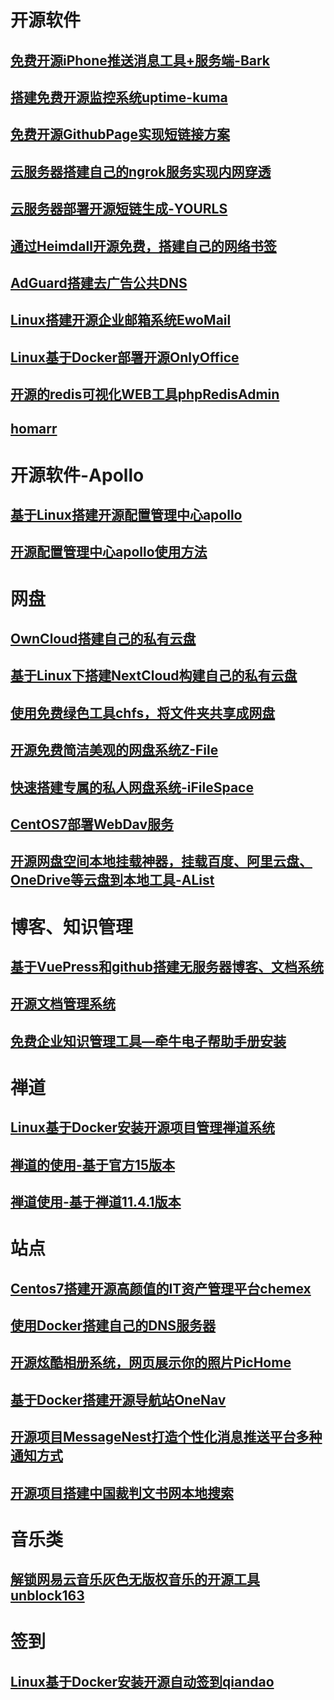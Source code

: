 # 开源软件

## [免费开源iPhone推送消息工具+服务端-Bark](免费开源iPhone推送消息工具+服务端-Bark.md)

## [搭建免费开源监控系统uptime-kuma](如何给公司节约成本，搭建免费开源监控系统uptime-kuma.md)

## [免费开源GithubPage实现短链接方案](Github-Page.md)

## [云服务器搭建自己的ngrok服务实现内网穿透](云服务器搭建自己的ngrok服务-实现内网穿透.md)

## [云服务器部署开源短链生成-YOURLS](云服务器部署开源短链生成-YOURLS.md)

## [通过Heimdall开源免费，搭建自己的网络书签](通过Heimdall开源免费，搭建自己的网络书签.md)

## [AdGuard搭建去广告公共DNS](AdGuard搭建去广告公共DNS.md)

## [Linux搭建开源企业邮箱系统EwoMail](Linux搭建开源企业邮箱系统EwoMail.md)

## [Linux基于Docker部署开源OnlyOffice](Linux基于Docker部署开源OnlyOffice.md)

## [开源的redis可视化WEB工具phpRedisAdmin](开源的redis可视化WEB工具phpRedisAdmin.md)

## [homarr](homarr.md)

# 开源软件-Apollo

## [基于Linux搭建开源配置管理中心apollo](1.基于Linux搭建开源配置管理中心apollo.md)

## [开源配置管理中心apollo使用方法](2.开源配置管理中心apollo使用方法.md)

# 网盘

## [OwnCloud搭建自己的私有云盘](OwnCloud.md)

## [基于Linux下搭建NextCloud构建自己的私有云盘](基于Linux下搭建NextCloud构建自己的私有云盘.md)

## [使用免费绿色工具chfs，将文件夹共享成网盘](使用免费绿色工具chfs，将文件夹共享成网盘.md)

## [开源免费简洁美观的网盘系统Z-File](开源免费简洁美观的网盘系统Z-File.md)

## [快速搭建专属的私人网盘系统-iFileSpace](快速搭建专属的私人网盘系统-iFileSpace.md)

## [CentOS7部署WebDav服务](CentOS7部署WebDav服务.md)

## [开源网盘空间本地挂载神器，挂载百度、阿里云盘、OneDrive等云盘到本地工具-AList](开源网盘空间本地挂载神器，挂载百度、阿里云盘、OneDrive等云盘到本地工具-AList.md)

# 博客、知识管理

## [基于VuePress和github搭建无服务器博客、文档系统](基于VuePress和github搭建无服务器博客、文档系统.md)

## [开源文档管理系统](开源文档管理系统.md)

## [免费企业知识管理工具—牵牛电子帮助手册安装](免费企业知识管理工具—牵牛电子帮助手册安装.md)



# 禅道

## [Linux基于Docker安装开源项目管理禅道系统](Linux基于Docker安装开源项目管理禅道系统.md)

## [禅道的使用-基于官方15版本](禅道的使用-基于官方15版本.md)

## [禅道使用-基于禅道11.4.1版本](禅道使用-基于禅道11.4.1版本.md)



# 站点

## [Centos7搭建开源高颜值的IT资产管理平台chemex](Centos7搭建开源高颜值的IT资产管理平台chemex.md)

## [使用Docker搭建自己的DNS服务器](使用Docker搭建自己的DNS服务器.md)

## [开源炫酷相册系统，网页展示你的照片PicHome](开源炫酷相册系统，网页展示你的照片PicHome.md)

## [基于Docker搭建开源导航站OneNav](基于Docker搭建开源导航站OneNav.md)

## [开源项目MessageNest打造个性化消息推送平台多种通知方式](开源项目MessageNest打造个性化消息推送平台多种通知方式.md)

## [开源项目搭建中国裁判文书网本地搜索](开源项目搭建中国裁判文书网本地搜索.md)

# 音乐类

## [解锁网易云音乐灰色无版权音乐的开源工具unblock163](解锁网易云音乐灰色无版权音乐的开源工具unblock163.md)

# 签到

## [Linux基于Docker安装开源自动签到qiandao](Linux基于Docker安装开源自动签到qiandao.md)

